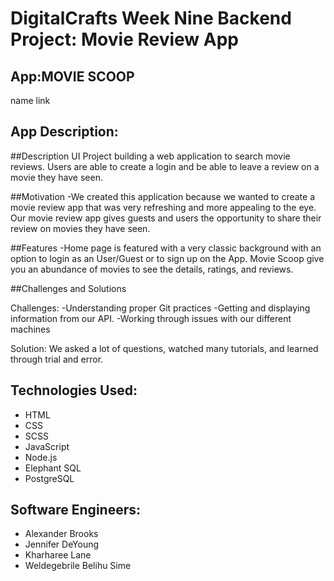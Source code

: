 # DigitalCrafts Week Nine Backend Project: Movie Review App

## App:MOVIE SCOOP

name
link

## App Description:
##Description UI Project building a web application to search movie reviews. Users are able to create a login and be able to leave a review on a movie they have seen.

##Motivation 
 -We created this application because we wanted to create a movie review app that was very refreshing and more appealing to the eye. Our movie review app gives   guests and users the opportunity to share their review on movies they have seen.

##Features -Home page is featured with a very classic background with an option to login as an User/Guest or to sign up on the App. Movie Scoop give you an abundance of movies to see the details, ratings, and reviews.

##Challenges and Solutions

Challenges: -Understanding proper Git practices -Getting and displaying information from our API. -Working through issues with our different machines

Solution: We asked a lot of questions, watched many tutorials, and learned through trial and error.
## Technologies Used:

- HTML
- CSS
- SCSS
- JavaScript
- Node.js
- Elephant SQL
- PostgreSQL

## Software Engineers:

- Alexander Brooks
- Jennifer DeYoung
- Kharharee Lane
- Weldegebrile Belihu Sime

